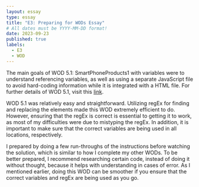```yaml
---
layout: essay
type: essay
title: "E3: Preparing for WODs Essay"
# All dates must be YYYY-MM-DD format!
date: 2023-09-23
published: true
labels:
  - E3
  - WOD
---
```

The main goals of WOD 5.1: SmartPhoneProducts1 with variables were to understand referencing variables, as well as using a separate JavaScript file to avoid hard-coding information while it is integrated with a HTML file. For further details of WOD 5.1, visit this <a href="https://dport96.github.io/ITM352/morea/050.variables_data_types/experience-SmartPhoneProducts1_variables.html">link</a>.

WOD 5.1 was relatively easy and straightforward. Utilizing regEx for finding and replacing the elements made this WOD extremely efficient to do. However, ensuring that the regEx is correct is essential to getting it to work, as most of my difficulties were due to mistyping the regEx. In addition, it is important to make sure that the correct variables are being used in all locations, respectively. 

I prepared by doing a few run-throughs of the instructions before watching the solution, which is similar to how I complete my other WODs. To be better prepared, I recommend researching certain code, instead of doing it without thought, because it helps with understanding in cases of error. As I mentioned earlier, doing this WOD can be smoother if you ensure that the correct variables and regEx are being used as you go.
